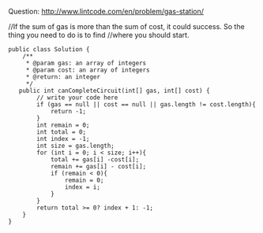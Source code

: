 Question: http://www.lintcode.com/en/problem/gas-station/

//If the sum of gas is more than the sum of cost, it could success. So the thing you need to do is to find 
//where you should start.
```
public class Solution {
    /**
     * @param gas: an array of integers
     * @param cost: an array of integers
     * @return: an integer
     */
   public int canCompleteCircuit(int[] gas, int[] cost) {
        // write your code here
        if (gas == null || cost == null || gas.length != cost.length){
            return -1;
        }
        int remain = 0;
        int total = 0;
        int index = -1;
        int size = gas.length;
        for (int i = 0; i < size; i++){
            total += gas[i] -cost[i];
            remain += gas[i] - cost[i];
            if (remain < 0){
                remain = 0;
                index = i;
            }
        }
        return total >= 0? index + 1: -1;
    }
}
```
